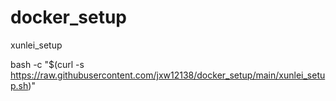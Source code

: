 # docker_setup

xunlei_setup

bash -c "$(curl -s https://raw.githubusercontent.com/jxw12138/docker_setup/main/xunlei_setup.sh)"
